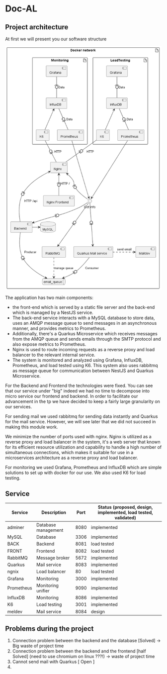 # Doc-AL

## Project architecture
At first we will present you our software structure 

![Diagramme](./images/deployment.png)


The application has two main components: 
* the front-end which is served by a static file server and the back-end which is managed by a NestJS service. 
* The back-end service interacts with a MySQL database to store data, uses an AMQP message queue to send messages in an asynchronous manner, and provides metrics to Prometheus.
* Additionally, there's a Quarkus Microservice which receives messages from the AMQP queue and sends emails through the SMTP protocol and also expose metrics to Prometheus. 
* Nginx is used to route incoming requests as a reverse proxy and load balancer to the relevant internal service. 
* The system is monitored and analyzed using Grafana, InfluxDB, Prometheus, and load tested using K6. This system also uses rabbitmq as message queue for communication between NestJS and Quarkus Microservice.



For the Backend and Frontend the technologies were fixed. You can see that our service under "big" indeed we had no time to decompose into micro service our 
frontend and backend. In order to facilitate our advancement in the tp we have decided to keep a fairly large granularity on our services.

For sending mail we used rabbitmq for sending data instantly and Quarkus for the mail service. However, we will see later that we did not succeed in making this module work.

We minimize the number of ports used with nginx. Nginx is utilized as a reverse proxy and load balancer in the system, it's a web server that known for its efficient resource utilization and capability to handle a high number of simultaneous connections, which makes it suitable for use in a microservices architecture as a reverse proxy and load balancer.


For monitoring we used Grafana, Prometheus and InfluxDB which are simple solutions to set up with docker for our use. We also used K6 for load testing.

## Service

| Service | Description | Port | Status (proposed, design, implemented, load tested, validated) |
| --- | --- | --- | --- |
| adminer | Database management | 8080 | implemented |
| MySQL | Database | 3306 | implemented|
| BACK | Backend | 8081 | load tested |
| FRONT | Frontend | 8082 | load tested |
| RabbitMQ | Message broker | 5672 | implemented  |
| Quarkus | Mail service | 8083 | implemented  |
| ngnix | Load balancer | 80 | load tested |
| Grafana | Monitoring | 3000 | implemented |
| Prometheus | Monitoring unifier | 9090 | implemented  |
| InfluxDB | Monitoring | 8086 | implemented |
| K6 | Load testing | 3001 | implemented |
| meldev | Mail service | 8084 | design |



## Problems during the project 

1. Connection problem between the backend and the database [Solved] -> Big waste of project time
2. Connection problem between the backend and the frontend [half  Solved] (need to use chromium on linux ???!) -> waste of project time
3. Cannot send mail with Quarkus [ Open ]
4. 